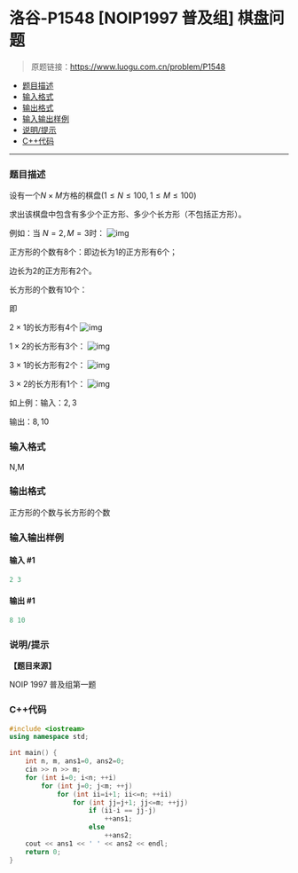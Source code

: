# 洛谷-P1548 [NOIP1997 普及组] 棋盘问题

> 原题链接：https://www.luogu.com.cn/problem/P1548

- [题目描述](#题目描述)
- [输入格式](#输入格式)
- [输出格式](#输出格式)
- [输入输出样例](#输入输出样例)
- [说明/提示](#说明/提示)
- [C++代码](#C++代码)

---

### <a name="题目描述">题目描述</a>

设有一个$N \times M$方格的棋盘$(1≤N≤100,1≤M≤100)$

求出该棋盘中包含有多少个正方形、多少个长方形（不包括正方形）。

例如：当 $N=2, M=3$时：  ![img](https://cdn.luogu.com.cn/upload/pic/310.png)

正方形的个数有$8$个：即边长为$1$的正方形有$6$个；

边长为$2$的正方形有$2$个。

长方形的个数有$10$个：

即

$2 \times 1$的长方形有$4$个  ![img](https://cdn.luogu.com.cn/upload/pic/311.png)

$1 \times 2$的长方形有$3$个： ![img](https://cdn.luogu.com.cn/upload/pic/312.png)

$3 \times 1$的长方形有$2$个： ![img](https://cdn.luogu.com.cn/upload/pic/313.png)

$3 \times 2$的长方形有$1$个： ![img](https://cdn.luogu.com.cn/upload/pic/314.png)

如上例：输入：$2,3$

输出：$8,10$

### <a name="输入格式">输入格式</a>

N,M

### <a name="输出格式">输出格式</a>

正方形的个数与长方形的个数

### <a name="输入输出样例">输入输出样例</a>

#### 输入 #1

```c++
2 3
```

#### 输出 #1

```c++
8 10
```

### <a name="说明/提示">说明/提示</a>

**【题目来源】**

NOIP 1997 普及组第一题

### <a name="C++代码">C++代码</a>

```c++
#include <iostream>
using namespace std;

int main() {
    int n, m, ans1=0, ans2=0;
    cin >> n >> m;
    for (int i=0; i<n; ++i)
        for (int j=0; j<m; ++j)
            for (int ii=i+1; ii<=n; ++ii)
                for (int jj=j+1; jj<=m; ++jj)
                    if (ii-i == jj-j)
                        ++ans1;
                    else
                        ++ans2;
    cout << ans1 << ' ' << ans2 << endl;
    return 0;
}
```